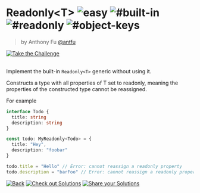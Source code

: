 <!--info-header-start--><h1>Readonly&lt;T&gt; <img src="https://img.shields.io/badge/-easy-90bb12" alt="easy"/> <img src="https://img.shields.io/badge/-%23built--in-999" alt="#built-in"/> <img src="https://img.shields.io/badge/-%23readonly-999" alt="#readonly"/> <img src="https://img.shields.io/badge/-%23object--keys-999" alt="#object-keys"/></h1><blockquote><p>by Anthony Fu <a href="https://github.com/antfu" target="_blank">@antfu</a></p></blockquote><a href="https://type-challenges.netlify.app/case/7/play" target="_blank"><img src="https://img.shields.io/badge/-Take%20the%20Challenge-3178c6?logo=typescript" alt="Take the Challenge"/></a> <br><br><!--info-header-end-->


Implement the built-in `Readonly<T>` generic without using it.

Constructs a type with all properties of T set to readonly, meaning the properties of the constructed type cannot be reassigned.

For example

```ts
interface Todo {
  title: string
  description: string
}

const todo: MyReadonly<Todo> = {
  title: "Hey",
  description: "foobar"
}

todo.title = "Hello" // Error: cannot reassign a readonly property
todo.description = "barFoo" // Error: cannot reassign a readonly property
```

<!--info-footer-start--><a href="../../README.md" target="_blank"><img src="https://img.shields.io/badge/-Back-grey" alt="Back"/></a> <a href="https://type-challenges.netlify.app/case/7/solutions" target="_blank"><img src="https://img.shields.io/badge/-Check%20out%20Solutions-de5a77?logo=awesome-lists&logoColor=white" alt="Check out Solutions"/></a> <a href="https://type-challenges.netlify.app/case/7/answer" target="_blank"><img src="https://img.shields.io/badge/-Share%20your%20Solutions-green" alt="Share your Solutions"/></a> <!--info-footer-end-->